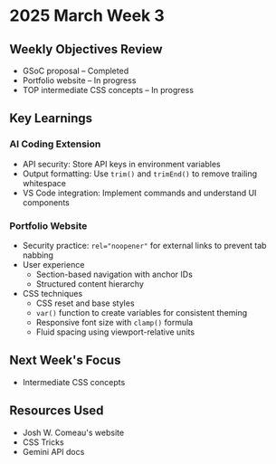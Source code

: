 # 2025 March Week 3

## Weekly Objectives Review
- GSoC proposal – Completed
- Portfolio website – In progress
- TOP intermediate CSS concepts – In progress

## Key Learnings
### AI Coding Extension
- API security: Store API keys in environment variables
- Output formatting: Use `trim()` and `trimEnd()` to remove trailing whitespace
- VS Code integration: Implement commands and understand UI components

### Portfolio Website
- Security practice: `rel="noopener"` for external links to prevent tab nabbing
- User experience
  - Section-based navigation with anchor IDs
  - Structured content hierarchy
- CSS techniques
  - CSS reset and base styles
  - `var()` function to create variables for consistent theming
  - Responsive font size with `clamp()` formula
  - Fluid spacing using viewport-relative units

## Next Week's Focus
- Intermediate CSS concepts

## Resources Used
- Josh W. Comeau's website
- CSS Tricks
- Gemini API docs